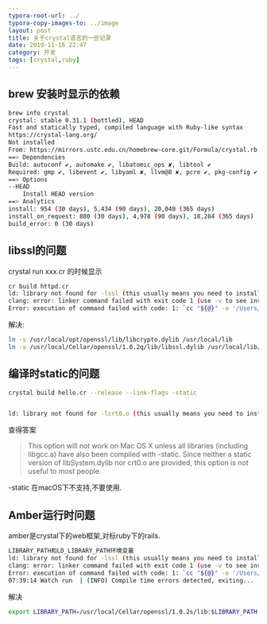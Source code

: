 ```yaml
---
typora-root-url: ../
typora-copy-images-to: ../image
layout: post
title: 关于crystal语言的一些记录
date: 2019-11-16 22:47
category: 开发 
tags: [crystal,ruby]
---
```



## brew 安装时显示的依赖

```sh
brew info crystal
crystal: stable 0.31.1 (bottled), HEAD
Fast and statically typed, compiled language with Ruby-like syntax
https://crystal-lang.org/
Not installed
From: https://mirrors.ustc.edu.cn/homebrew-core.git/Formula/crystal.rb
==> Dependencies
Build: autoconf ✔, automake ✔, libatomic_ops ✘, libtool ✔
Required: gmp ✔, libevent ✔, libyaml ✘, llvm@8 ✘, pcre ✔, pkg-config ✔
==> Options
--HEAD
	Install HEAD version
==> Analytics
install: 954 (30 days), 5,434 (90 days), 20,040 (365 days)
install_on_request: 880 (30 days), 4,978 (90 days), 18,284 (365 days)
build_error: 0 (30 days)
```



## libssl的问题

crystal run xxx.cr 的时候显示

```sh
cr build httpd.cr
ld: library not found for -lssl (this usually means you need to install the development package for libssl)
clang: error: linker command failed with exit code 1 (use -v to see invocation)
Error: execution of command failed with code: 1: `cc "${@}" -o '/Users/bob/Develop/practice/crystal/scratch/httpd'  -rdynamic  `command -v pkg-config > /dev/null && pkg-config --libs --silence-errors libssl || printf %s '-lssl -lcrypto'` `command -v pkg-config > /dev/null && pkg-config --libs --silence-errors libcrypto || printf %s '-lcrypto'` -lz -lpcre /usr/local/Cellar/crystal/0.31.1/embedded/lib/libgc.a -lpthread /usr/local/Cellar/crystal/0.31.1/src/ext/libcrystal.a -levent -liconv -ldl -L/usr/local/Cellar/crystal/0.31.1/embedded/lib -L/usr/lib -L/usr/local/lib`
```



解决:

```sh
ln -s /usr/local/opt/openssl/lib/libcrypto.dylib /usr/local/lib
ln -s /usr/local/Cellar/openssl/1.0.2q/lib/libssl.dylib /usr/local/lib/
```



## 编译时static的问题

```sh
crystal build hello.cr --release --link-flags -static


ld: library not found for -lcrt0.o (this usually means you need to install the development package for libcrt0.o)
```

查得答案

> This option will not work on Mac OS X unless all libraries (including libgcc.a) have also been compiled with -static. Since neither a static version of libSystem.dylib nor crt0.o are provided, this option is not useful to most people.

-static  在macOS下不支持,不要使用.



## Amber运行时问题

amber是crystal下的web框架,对标ruby下的rails.

```sh
LIBRARY_PATH和LD_LIBRARY_PATH环境变量
ld: library not found for -lssl (this usually means you need to install the development package for libssl)
clang: error: linker command failed with exit code 1 (use -v to see invocation)
Error: execution of command failed with code: 1: `cc "${@}" -o '/Users/bob/develop/practice/crystal/pet-tracker/bin/pet-tracker'  -rdynamic  -lyaml -lz `command -v pkg-config > /dev/null && pkg-config --libs --silence-errors libssl || printf %s '-lssl -lcrypto'` `command -v pkg-config > /dev/null && pkg-config --libs --silence-errors libcrypto || printf %s '-lcrypto'` -lpcre /usr/local/Cellar/crystal/0.31.1/embedded/lib/libgc.a -lpthread /usr/local/Cellar/crystal/0.31.1/src/ext/libcrystal.a -levent -liconv -ldl -L/usr/local/Cellar/crystal/0.31.1/embedded/lib -L/usr/lib -L/usr/local/lib`
07:39:14 Watch run  | (INFO) Compile time errors detected, exiting...
```

解决

```sh
export LIBRARY_PATH=/usr/local/Cellar/openssl/1.0.2s/lib:$LIBRARY_PATH
```



